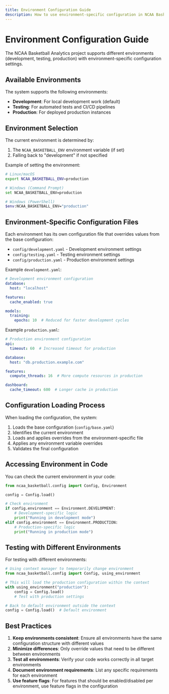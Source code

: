 ```yaml
---
title: Environment Configuration Guide
description: How to use environment-specific configuration in NCAA Basketball Analytics
---
```


# Environment Configuration Guide

The NCAA Basketball Analytics project supports different environments (development, testing, production) with environment-specific configuration settings.

## Available Environments

The system supports the following environments:

- **Development**: For local development work (default)
- **Testing**: For automated tests and CI/CD pipelines
- **Production**: For deployed production instances

## Environment Selection

The current environment is determined by:

1. The `NCAA_BASKETBALL_ENV` environment variable (if set)
2. Falling back to "development" if not specified

Example of setting the environment:

```bash
# Linux/macOS
export NCAA_BASKETBALL_ENV=production

# Windows (Command Prompt)
set NCAA_BASKETBALL_ENV=production

# Windows (PowerShell)
$env:NCAA_BASKETBALL_ENV="production"
```

## Environment-Specific Configuration Files

Each environment has its own configuration file that overrides values from the base configuration:

- `config/development.yaml` - Development environment settings
- `config/testing.yaml` - Testing environment settings
- `config/production.yaml` - Production environment settings

Example `development.yaml`:

```yaml
# Development environment configuration
database:
  host: "localhost"

features:
  cache_enabled: true

models:
  training:
    epochs: 10  # Reduced for faster development cycles
```

Example `production.yaml`:

```yaml
# Production environment configuration
api:
  timeout: 60  # Increased timeout for production

database:
  host: "db.production.example.com"

features:
  compute_threads: 16  # More compute resources in production

dashboard:
  cache_timeout: 600  # Longer cache in production
```

## Configuration Loading Process

When loading the configuration, the system:

1. Loads the base configuration (`config/base.yaml`)
2. Identifies the current environment
3. Loads and applies overrides from the environment-specific file
4. Applies any environment variable overrides
5. Validates the final configuration

## Accessing Environment in Code

You can check the current environment in your code:

```python
from ncaa_basketball.config import Config, Environment

config = Config.load()

# Check environment
if config.environment == Environment.DEVELOPMENT:
    # Development-specific logic
    print("Running in development mode")
elif config.environment == Environment.PRODUCTION:
    # Production-specific logic
    print("Running in production mode")
```

## Testing with Different Environments

For testing with different environments:

```python
# Using context manager to temporarily change environment
from ncaa_basketball.config import Config, using_environment

# This will load the production configuration within the context
with using_environment("production"):
    config = Config.load()
    # Test with production settings

# Back to default environment outside the context
config = Config.load()  # Default environment
```

## Best Practices

1. **Keep environments consistent**: Ensure all environments have the same configuration structure with different values
2. **Minimize differences**: Only override values that need to be different between environments
3. **Test all environments**: Verify your code works correctly in all target environments
4. **Document environment requirements**: List any specific requirements for each environment
5. **Use feature flags**: For features that should be enabled/disabled per environment, use feature flags in the configuration
